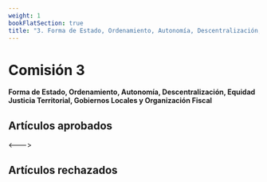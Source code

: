 ```yaml
---
weight: 1
bookFlatSection: true
title: "3. Forma de Estado, Ordenamiento, Autonomía, Descentralización, Equidad, Justicia Territorial, Gobiernos Locales y Organización Fiscal."
---
```


# Comisión 3
**Forma de Estado, Ordenamiento, Autonomía, Descentralización, Equidad Justicia Territorial, Gobiernos Locales y Organización Fiscal**


## Artículos aprobados


<--->

## Artículos rechazados



